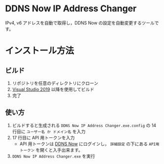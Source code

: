# DDNS Now IP Address Changer

IPv4, v6 アドレスを自動で取得し，DDNS Now の設定を自動変更するツールです。

# インストール方法

## ビルド

1. リポジトリを任意のディレクトリにクローン
2. [Visual Studio 2019](https://visualstudio.microsoft.com/ja/downloads/) 以降を使用してビルド
3. 完了

## 使い方

1. ビルドすると生成される `DDNS Now IP Address Changer.exe.config` の 14 行目に `ユーザー名 か ドメイン名` を入力
2. 17 行目に API 用トークンを入力
   - API 用トークンは [DDNS Now](https://ddns.kuku.lu) にログインし， `詳細設定` の下にある `API用トークン` を開くと入手出来ます。
3. `DDNS Now IP Address Changer.exe` を実行
